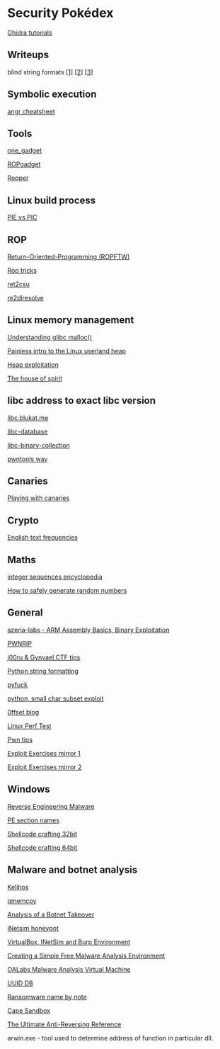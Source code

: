 
# Security Pokédex
[Ghidra tutorials](http://ghidra.re/online-courses/)

## Writeups
blind string formats
[[1]](https://www.da.vidbuchanan.co.uk/blog/HITB-XCTF-2018-babypwn.html) 
[[2]](https://blog.skullsecurity.org/2015/defcon-quals-babyecho-format-string-vulns-in-gory-detail)
[[3]](https://fbesnard.com/2018/04/13/HITB-XCTF-Quals-2018-babypwn)

## Symbolic execution
[angr cheatsheet](https://github.com/angr/angr-doc/blob/master/CHEATSHEET.md)

## Tools
[one_gadget](https://github.com/david942j/one_gadget)

[ROPgadget](https://github.com/JonathanSalwan/ROPgadget/tree/master)

[Ropper](https://github.com/sashs/Ropper)

## Linux build process
[PIE vs PIC](https://codywu2010.wordpress.com/2014/11/29/about-elf-pie-pic-and-else/)

## ROP
[Return-Oriented-Programming (ROPFTW)](https://www.exploit-db.com/docs/english/28479-return-oriented-programming-(rop-ftw).pdf)

[Rop tricks](https://trustfoundry.net/basic-rop-techniques-and-tricks/)

[ret2csu](https://i.blackhat.com/briefings/asia/2018/asia-18-Marco-return-to-csu-a-new-method-to-bypass-the-64-bit-Linux-ASLR-wp.pdf)

[re2dlresolve](https://gist.github.com/elklepo/388c4c6a8adaf4af8d3eaaa9d687d7b5)

## Linux memory management
[Understanding glibc malloc()](https://sploitfun.wordpress.com/2015/02/10/understanding-glibc-malloc/)

[Painless intro to the Linux userland heap](https://sensepost.com/blog/2017/painless-intro-to-the-linux-userland-heap/)

[Heap exploitation](https://heap-exploitation.dhavalkapil.com/)

[The house of spirit](https://gbmaster.wordpress.com/2015/07/21/x86-exploitation-101-house-of-spirit-friendly-stack-overflow/?fbclid=IwAR1ISuPZD-DaCXW6Qu8yArd6zmjue1bbykHEZKV5Gk3NsvbOmcLpHtO1NWY)

## libc address to exact libc version
[libc.blukat.me](https://libc.blukat.me/)

[libc-database](https://github.com/niklasb/libc-database)

[libc-binary-collection](https://github.com/molnarg/libc-binary-collection)

[pwntools way](http://docs.pwntools.com/en/stable/dynelf.html?fbclid=IwAR0eVTKoZlRMb2UOuQZhTIMc5IqPfiqMo1FMIEgu12i384410nHRNryKV0s)

## Canaries
[Playing with canaries](https://www.elttam.com.au/blog/playing-with-canaries/)

## Crypto
[English text frequencies](http://sxlist.com/techref/method/compress/etxtfreq.htm)

## Maths
[integer sequences encyclopedia](https://oeis.org)

[How to safely generate random numbers](https://sockpuppet.org/blog/2014/02/25/safely-generate-random-numbers/)

## General
[azeria-labs - ARM Assembly Basics, Binary Exploitation](https://azeria-labs.com/)

[PWNRIP](https://pwnrip.com/tutorials/)

[j00ru & Gynvael CTF tips](https://j00ru.vexillium.org/slides/2015/insomnihack.pdf)

[Python string formatting](https://pyformat.info/)

[pyfuck](https://github.com/wanqizhu/pyfuck)

[python, small char subset exploit](https://codegolf.stackexchange.com/questions/110648/fewest-distinct-characters-for-turing-completeness/110722#110722)

[0ffset blog](https://0ffset.net/welcome/)

[Linux Perf Test](http://www.brendangregg.com/linuxperf.html)

[Pwn tips](https://github.com/Naetw/CTF-pwn-tips)

[Exploit Exercises mirror 1](https://exploit.education/)

[Exploit Exercises mirror 2](https://exploit-exercises.injecti0n.org/)

## Windows
[Reverse Engineering Malware](https://www.hackers-arise.com/single-post/2017/02/17/Reverse-Engineering-Malware-Part-1-Getting-Started)

[PE section names](http://www.hexacorn.com/blog/2016/12/15/pe-section-names-re-visited/)

[Shellcode crafting 32bit](https://securitycafe.ro/2016/02/15/introduction-to-windows-shellcode-development-part-3/)

[Shellcode crafting 64bit](https://nytrosecurity.com/2019/06/30/writing-shellcodes-for-windows-x64/amp/)

## Malware and botnet analysis
[Kelihos](https://www.crowdstrike.com/blog/farewell-to-kelihos-and-zombie-spider/?fbclid=IwAR2bG1_D2oppn6AzyGcrc7IPbCERA5PXuyShlyfvWxnVENshi3DQr5CN6jU)

[qmemcpy](https://qmemcpy.io/)

[Analysis of a Botnet Takeover](https://ieeexplore.ieee.org/stamp/stamp.jsp?tp=&arnumber=5560627&tag=1&fbclid=IwAR3C25l-XtAfltO-xdVduv0QHyH-JSIf-XiAuoa6B8cq-TklFr-qgYhten8&tag=1)

[iNetsim honeypot](https://www.inetsim.org/documentation.html)

[VirtualBox, INetSim and Burp Environment](https://blog.christophetd.fr/malware-analysis-lab-with-virtualbox-inetsim-and-burp/)

[Creating a Simple Free Malware Analysis Environment](https://www.malwaretech.com/2017/11/creating-a-simple-free-malware-analysis-environment.html)

[OALabs Malware Analysis Virtual Machine](https://oalabs.openanalysis.net/2018/07/16/oalabs_malware_analysis_virtual_machine/)

[UUID DB](https://uuid.pirate-server.com/)

[Ransomware name by note](https://id-ransomware.malwarehunterteam.com/)

[Cape Sandbox](https://cape.contextis.com/)

[The Ultimate Anti-Reversing Reference](http://anti-reversing.com/Downloads/Anti-Reversing/The_Ultimate_Anti-Reversing_Reference.pdf)

arwin.exe - tool used to determine address of function in particular dll.
